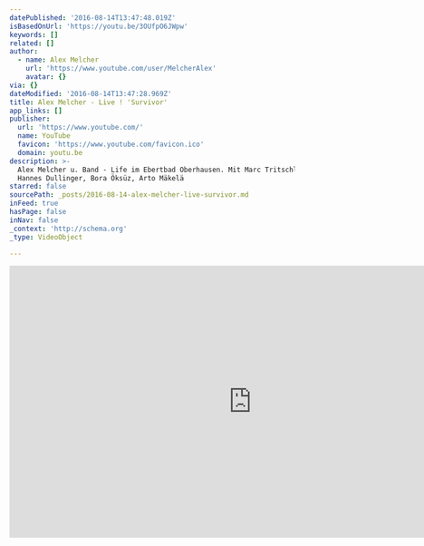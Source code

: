 ```yaml
---
datePublished: '2016-08-14T13:47:48.019Z'
isBasedOnUrl: 'https://youtu.be/3OUfpO6JWpw'
keywords: []
related: []
author:
  - name: Alex Melcher
    url: 'https://www.youtube.com/user/MelcherAlex'
    avatar: {}
via: {}
dateModified: '2016-08-14T13:47:28.969Z'
title: Alex Melcher - Live ! 'Survivor'
app_links: []
publisher:
  url: 'https://www.youtube.com/'
  name: YouTube
  favicon: 'https://www.youtube.com/favicon.ico'
  domain: youtu.be
description: >-
  Alex Melcher u. Band - Life im Ebertbad Oberhausen. Mit Marc Tritschler,
  Hannes Dullinger, Bora Öksüz, Arto Mäkelä
starred: false
sourcePath: _posts/2016-08-14-alex-melcher-live-survivor.md
inFeed: true
hasPage: false
inNav: false
_context: 'http://schema.org'
_type: VideoObject

---
```

<iframe src="https://cdn.embedly.com/widgets/media.html?src=https%3A%2F%2Fwww.youtube.com%2Fembed%2F3OUfpO6JWpw%3Ffeature%3Doembed&amp;url=http%3A%2F%2Fwww.youtube.com%2Fwatch%3Fv%3D3OUfpO6JWpw&amp;image=https%3A%2F%2Fi.ytimg.com%2Fvi%2F3OUfpO6JWpw%2Fhqdefault.jpg&amp;key=b7d04c9b404c499eba89ee7072e1c4f7&amp;type=text%2Fhtml&amp;schema=youtube" width="854" height="480" scrolling="no" frameborder="0" allowfullscreen="" style=""></iframe>